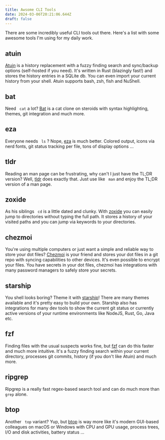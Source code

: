```yaml
---
title: Awsome CLI Tools
date: 2024-03-06T20:21:06.644Z
draft: false
---
```


There are some incredibly useful CLI tools out there. Here's a list with some awesome tools I'm using for my daily work.

## atuin

[Atuin](https://atuin.sh/) is a history replacement with a fuzzy finding search and sync/backup options (self-hosted if you need). It's written in Rust (blazingly fast!) and stores the history entries in a SQLite db. You can even import your current history from your shell. Atuin supports bash, zsh, fish and NuShell.

## bat

Need ` cat` a lot? [Bat](https://github.com/sharkdp/bat) is a cat clone on steroids with syntax highlighting, themes, git integration and much more.

## eza

Everyone needs ` ls` ? Nope, [eza](https://eza.rocks/) is much better. Colored output, icons via nerd fonts, git status tracking per file, tons of display options ...

## tldr

Reading an man page can be frustrating, why can't I just have the TL;DR version? Well, [tldr](https://tldr.sh/) does exactly that. Just use like ` man` and enjoy the TL;DR version of a man page.

## zoxide

As his siblings ` cd` is a little dated and clunky. With [zoxide](https://github.com/ajeetdsouza/zoxide) you can easily jump to directories without typing the full path. It stores a history of your visited paths and you can jump via keywords to your directories.

## chezmoi

You're using multiple computers or just want a simple and reliable way to store your dot files? [Chezmoi](https://www.chezmoi.io/) is your friend and stores your dot files in a git repo with syncing capabilities to other devices. It's even possible to encrypt your files. You have secrets in your dot files, chezmoi has integrations with many password managers to safely store your secrets.

## starship

You shell looks boring? Theme it with [starship](https://starship.rs/)! There are many themes available and it's pretty easy to build your own. Starship also has integrations for many dev tools to show the current git status or currently active versions of your runtime environments like NodeJS, Rust, Go, Java etc.

## fzf

Finding files with the usual suspects works fine, but [fzf](https://github.com/junegunn/fzf) can do this faster and much more intuitive. It's a fuzzy finding search within your current directory, processes git commits, history (if you don't like Atuin) and much more.

## ripgrep

Ripgrep is a really fast regex-based search tool and can do much more than ` grep` alone.

## btop

Another ` top` variant? Yup, but [btop](https://github.com/aristocratos/btop) is way more like it's modern GUI-based colleagues on macOS or Windows with CPU and GPU usage, process trees, I/O and disk activities, battery status ...
